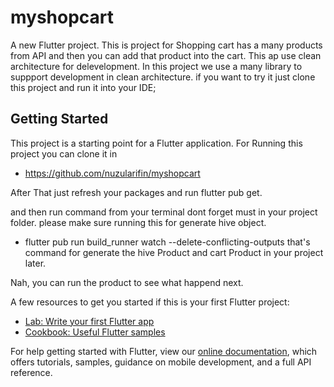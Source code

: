 # myshopcart

A new Flutter project. This is project for Shopping cart has a many products from API and then you can add that product into the cart. This ap use clean architecture for delevelopment. In this project we use a many library to suppport development in clean architecture. if you want to try it just clone this project and run it into your IDE;

## Getting Started

This project is a starting point for a Flutter application.
For Running this project you can clone it in 
- https://github.com/nuzularifin/myshopcart

After That just refresh your packages and run flutter pub get.

and then run command from your terminal dont forget must in your project folder. please make sure running this for generate hive object.
- flutter pub run build_runner watch --delete-conflicting-outputs
that's command for generate the hive Product and cart Product in your project later. 

Nah, you can run the product to see what happend next.

A few resources to get you started if this is your first Flutter project:

- [Lab: Write your first Flutter app](https://flutter.dev/docs/get-started/codelab)
- [Cookbook: Useful Flutter samples](https://flutter.dev/docs/cookbook)

For help getting started with Flutter, view our
[online documentation](https://flutter.dev/docs), which offers tutorials,
samples, guidance on mobile development, and a full API reference.
